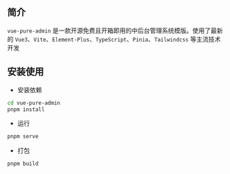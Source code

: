 ## 简介
`vue-pure-admin` 是一款开源免费且开箱即用的中后台管理系统模版。使用了最新的 `Vue3`、`Vite`、`Element-Plus`、`TypeScript`、`Pinia`、`Tailwindcss` 等主流技术开发
## 安装使用
- 安装依赖

```bash
cd vue-pure-admin
pnpm install
```
- 运行
```bash
pnpm serve
```
- 打包
```bash
pnpm build
```

